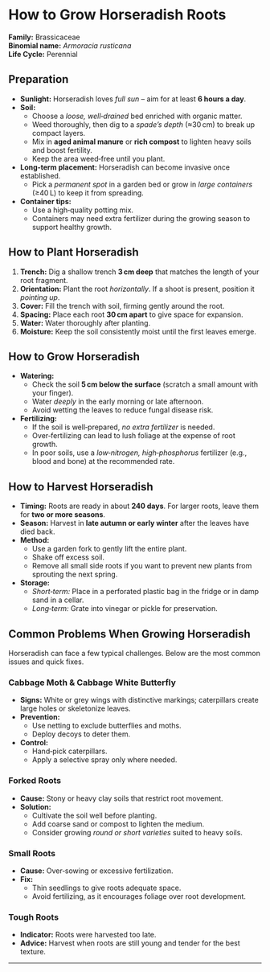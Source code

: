 # How to Grow Horseradish Roots  

**Family:** Brassicaceae  
**Binomial name:** _Armoracia rusticana_  
**Life Cycle:** Perennial  

## Preparation  

- **Sunlight:** Horseradish loves *full sun* – aim for at least **6 hours a day**.  
- **Soil:**  
  - Choose a *loose, well‑drained* bed enriched with organic matter.  
  - Weed thoroughly, then dig to a *spade’s depth* (≈30 cm) to break up compact layers.  
  - Mix in **aged animal manure** or **rich compost** to lighten heavy soils and boost fertility.  
  - Keep the area weed‑free until you plant.  
- **Long‑term placement:** Horseradish can become invasive once established.  
  - Pick a *permanent spot* in a garden bed or grow in *large containers* (≥40 L) to keep it from spreading.  
- **Container tips:**  
  - Use a high‑quality potting mix.  
  - Containers may need extra fertilizer during the growing season to support healthy growth.  

## How to Plant Horseradish  

1. **Trench:** Dig a shallow trench **3 cm deep** that matches the length of your root fragment.  
2. **Orientation:** Plant the root *horizontally*. If a shoot is present, position it *pointing up*.  
3. **Cover:** Fill the trench with soil, firming gently around the root.  
4. **Spacing:** Place each root **30 cm apart** to give space for expansion.  
5. **Water:** Water thoroughly after planting.  
6. **Moisture:** Keep the soil consistently moist until the first leaves emerge.  

## How to Grow Horseradish  

- **Watering:**  
  - Check the soil **5 cm below the surface** (scratch a small amount with your finger).  
  - Water *deeply* in the early morning or late afternoon.  
  - Avoid wetting the leaves to reduce fungal disease risk.  
- **Fertilizing:**  
  - If the soil is well‑prepared, *no extra fertilizer* is needed.  
  - Over‑fertilizing can lead to lush foliage at the expense of root growth.  
  - In poor soils, use a *low‑nitrogen, high‑phosphorus* fertilizer (e.g., blood and bone) at the recommended rate.  

## How to Harvest Horseradish  

- **Timing:** Roots are ready in about **240 days**. For larger roots, leave them for **two or more seasons**.  
- **Season:** Harvest in **late autumn or early winter** after the leaves have died back.  
- **Method:**  
  - Use a garden fork to gently lift the entire plant.  
  - Shake off excess soil.  
  - Remove all small side roots if you want to prevent new plants from sprouting the next spring.  
- **Storage:**  
  - *Short‑term:* Place in a perforated plastic bag in the fridge or in damp sand in a cellar.  
  - *Long‑term:* Grate into vinegar or pickle for preservation.  

## Common Problems When Growing Horseradish  

Horseradish can face a few typical challenges. Below are the most common issues and quick fixes.  

### **Cabbage Moth & Cabbage White Butterfly**  
- **Signs:** White or grey wings with distinctive markings; caterpillars create large holes or skeletonize leaves.  
- **Prevention:**  
  - Use netting to exclude butterflies and moths.  
  - Deploy decoys to deter them.  
- **Control:**  
  - Hand‑pick caterpillars.  
  - Apply a selective spray only where needed.  

### **Forked Roots**  
- **Cause:** Stony or heavy clay soils that restrict root movement.  
- **Solution:**  
  - Cultivate the soil well before planting.  
  - Add coarse sand or compost to lighten the medium.  
  - Consider growing *round or short varieties* suited to heavy soils.  

### **Small Roots**  
- **Cause:** Over‑sowing or excessive fertilization.  
- **Fix:**  
  - Thin seedlings to give roots adequate space.  
  - Avoid fertilizing, as it encourages foliage over root development.  

### **Tough Roots**  
- **Indicator:** Roots were harvested too late.  
- **Advice:** Harvest when roots are still young and tender for the best texture.  

---